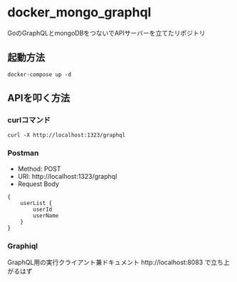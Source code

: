# docker_mongo_graphql

GoのGraphQLとmongoDBをつないでAPIサーバーを立てたリポジトリ

## 起動方法
```
docker-compose up -d
```

## APIを叩く方法

### curlコマンド
```
curl -X http://localhost:1323/graphql
```

### Postman
- Method: POST
- URI: http://localhost:1323/graphql
- Request Body
```
{
	userList {
		userId
		userName
	}
}
```

### Graphiql
GraphQL用の実行クライアント兼ドキュメント
http://localhost:8083
で立ち上がるはず
